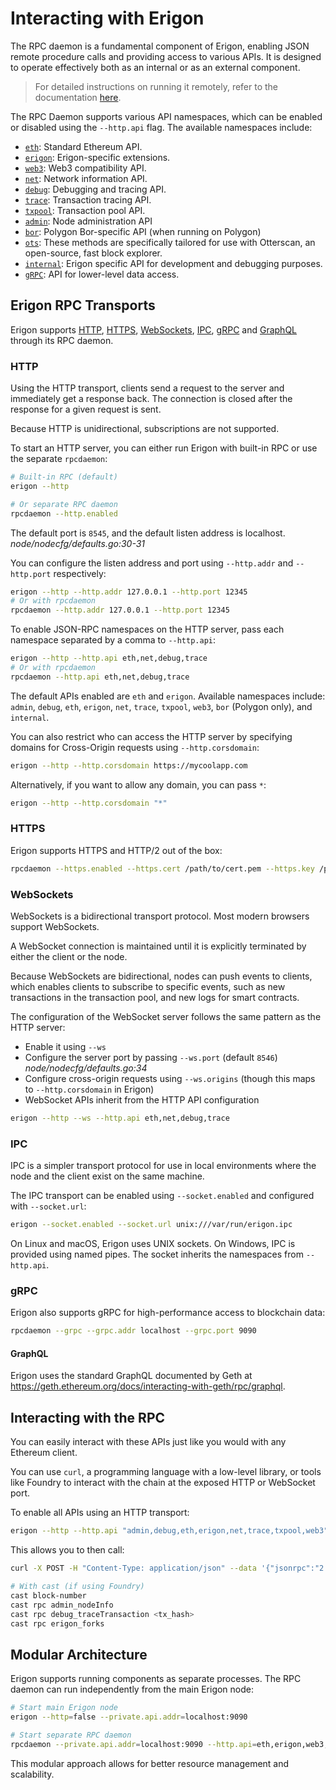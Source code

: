 # Interacting with Erigon

The RPC daemon is a fundamental component of Erigon, enabling JSON remote procedure calls and providing access to various APIs. It is designed to operate effectively both as an internal or as an external component.

> For detailed instructions on running it remotely, refer to the documentation [here](https://github.com/erigontech/erigon/blob/main/cmd/rpcdaemon/README.md#running-remotely).

The RPC Daemon supports various API namespaces, which can be enabled or disabled using the `--http.api` flag. The available namespaces include:

- [`eth`](eth.md): Standard Ethereum API.
- [`erigon`](erigon.md): Erigon-specific extensions.
- [`web3`](web3.md): Web3 compatibility API.
- [`net`](net.md): Network information API.
- [`debug`](debug.md): Debugging and tracing API.
- [`trace`](trace.md): Transaction tracing API.
- [`txpool`](txpool.md): Transaction pool API.
- [`admin`](admin.md): Node administration API
- [`bor`](bor.md): Polygon Bor-specific API (when running on Polygon)
- [`ots`](ots.md): These methods are specifically tailored for use with Otterscan, an open-source, fast block explorer.
- [`internal`](internal.md): Erigon specific API for development and debugging purposes.
- [`gRPC`](grpc.md): API for lower-level data access.

## Erigon RPC Transports

Erigon supports [HTTP](#http), [HTTPS](#https), [WebSockets](#websockets), [IPC](#ipc), [gRPC](#grpc) and [GraphQL](#graphql) through its RPC daemon.

### HTTP

Using the HTTP transport, clients send a request to the server and immediately get a response back. The connection is closed after the response for a given request is sent.

Because HTTP is unidirectional, subscriptions are not supported.

To start an HTTP server, you can either run Erigon with built-in RPC or use the separate `rpcdaemon`:

```bash
# Built-in RPC (default)
erigon --http

# Or separate RPC daemon
rpcdaemon --http.enabled
```

The default port is `8545`, and the default listen address is localhost. <cite>node/nodecfg/defaults.go:30-31</cite>

You can configure the listen address and port using `--http.addr` and `--http.port` respectively:

```bash
erigon --http --http.addr 127.0.0.1 --http.port 12345
# Or with rpcdaemon
rpcdaemon --http.addr 127.0.0.1 --http.port 12345
```

To enable JSON-RPC namespaces on the HTTP server, pass each namespace separated by a comma to `--http.api`:

```bash
erigon --http --http.api eth,net,debug,trace
# Or with rpcdaemon
rpcdaemon --http.api eth,net,debug,trace
```

The default APIs enabled are `eth` and `erigon`. Available namespaces include: `admin`, `debug`, `eth`, `erigon`, `net`, `trace`, `txpool`, `web3`, `bor` (Polygon only), and `internal`.

You can also restrict who can access the HTTP server by specifying domains for Cross-Origin requests using `--http.corsdomain`:

```bash
erigon --http --http.corsdomain https://mycoolapp.com
```

Alternatively, if you want to allow any domain, you can pass `*`:

```bash
erigon --http --http.corsdomain "*"
```

### HTTPS

Erigon supports HTTPS and HTTP/2 out of the box:

```bash
rpcdaemon --https.enabled --https.cert /path/to/cert.pem --https.key /path/to/key.pem
```

### WebSockets

WebSockets is a bidirectional transport protocol. Most modern browsers support WebSockets.

A WebSocket connection is maintained until it is explicitly terminated by either the client or the node.

Because WebSockets are bidirectional, nodes can push events to clients, which enables clients to subscribe to specific events, such as new transactions in the transaction pool, and new logs for smart contracts.

The configuration of the WebSocket server follows the same pattern as the HTTP server:

- Enable it using `--ws`
- Configure the server port by passing `--ws.port` (default `8546`) <cite>node/nodecfg/defaults.go:34</cite>
- Configure cross-origin requests using `--ws.origins` (though this maps to `--http.corsdomain` in Erigon)
- WebSocket APIs inherit from the HTTP API configuration

```bash
erigon --http --ws --http.api eth,net,debug,trace
```

### IPC

IPC is a simpler transport protocol for use in local environments where the node and the client exist on the same machine.

The IPC transport can be enabled using `--socket.enabled` and configured with `--socket.url`:

```bash
erigon --socket.enabled --socket.url unix:///var/run/erigon.ipc
```

On Linux and macOS, Erigon uses UNIX sockets. On Windows, IPC is provided using named pipes. The socket inherits the namespaces from `--http.api`.

### gRPC

Erigon also supports gRPC for high-performance access to blockchain data:

```bash
rpcdaemon --grpc --grpc.addr localhost --grpc.port 9090
```

#### GraphQL

Erigon uses the standard GraphQL documented by Geth at <https://geth.ethereum.org/docs/interacting-with-geth/rpc/graphql>.


## Interacting with the RPC

You can easily interact with these APIs just like you would with any Ethereum client.

You can use `curl`, a programming language with a low-level library, or tools like Foundry to interact with the chain at the exposed HTTP or WebSocket port.

To enable all APIs using an HTTP transport:

```bash
erigon --http --http.api "admin,debug,eth,erigon,net,trace,txpool,web3"
```

This allows you to then call:

```bash
curl -X POST -H "Content-Type: application/json" --data '{"jsonrpc":"2.0","method":"eth_blockNumber","params":[],"id":1}' localhost:8545

# With cast (if using Foundry)
cast block-number
cast rpc admin_nodeInfo  
cast rpc debug_traceTransaction <tx_hash>
cast rpc erigon_forks
```

## Modular Architecture

Erigon supports running components as separate processes. The RPC daemon can run independently from the main Erigon node:

```bash
# Start main Erigon node
erigon --http=false --private.api.addr=localhost:9090

# Start separate RPC daemon
rpcdaemon --private.api.addr=localhost:9090 --http.api=eth,erigon,web3,net,debug,trace,txpool
```

This modular approach allows for better resource management and scalability.
